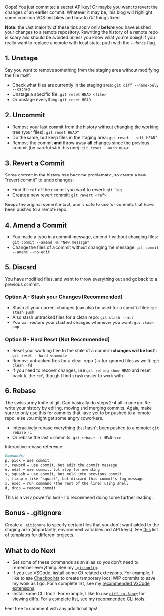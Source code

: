 Oops! You just commited a secret API key! Or maybe you want to revert the changes of an earlier commit. Whatever it may be, this blog will highlight some common VCS mistakes and how to *Git* things fixed.

**Note**: the vast majority of these tips apply only **before** you have pushed your changes to a remote repository. Rewriting the history of a remote repo is scary and should be avoided unless you know what you're doing! If you really want to replace a remote with local state, push with the `--force` flag.

## 1. Unstage

Say you want to remove something from the staging area without modifying the file itself.

- Check what files are currently in the staging area: `git diff --name-only --cached`
- Unstage a specific file: `git reset HEAD <file>`
- Or unstage everything: `git reset HEAD`
  
## 2. Uncommit

- Remove your last commit from the history without changing the working tree (your files): `git reset HEAD^`
- Do the same, but keep files in the staging area: `git reset --soft HEAD^`
- Remove the commit **and** throw away **all** changes since the previous commit (be careful with this one): `git reset --hard HEAD^`

## 3. Revert a Commit

Some commit in the history has become problematic, so create a new "revert commit" to undo changes:

- Find the `ref` of the commit you want to revert: `git log`
- Create a new revert commit: `git revert <ref>`

Keeps the original commit intact, and is safe to use for commits that have been pushed to a remote repo.

## 4. Amend a Commit

- You made a typo in a commit message, amend it without changing files: `git commit --amend -m "New message"`
- Change the files of a commit without changing the message: `git commit --amend --no-edit`

## 5. Discard

You have modified files, and want to throw everything out and go back to a previous commit.

### Option A - Stash your Changes (Recommended)

- Stash all your current changes (can also be used for a specific file): `git stash push`
- Also stash untracked files for a clean repo: `git stash --all`
- You can restore your stashed changes whenever you want: `git stash pop`

### Option B - Hard Reset (Not Recommended)

- Reset your working tree to the state of a commit (**changes will be lost**): `git reset --hard <commit>`
- Remove untracked files for a clean repo (`-x` for ignored files as well): `git clean -fd`
- If you need to recover changes, use `git reflog show HEAD` and reset back to the `ref`, though I find `stash` easier to work with.

## 6. Rebase

The swiss army knife of git. Can basically do steps 2-4 all in one go. Re-write your history by editing, moving and merging commits. Again, make sure to only use this for commits that have yet to be pushed to a remote repo, else you might get some angry coworkers.

- Interactively rebase everything that hasn't been pushed to a remote: `git rebase -i`
- Or rebase the last `x` commits: `git rebase -i HEAD~<x>`

Interactive rebase reference:

```md
Commands:
p, pick = use commit
r, reword = use commit, but edit the commit message
e, edit = use commit, but stop for amending
s, squash = use commit, but meld into previous commit
f, fixup = like "squash", but discard this commit's log message
x, exec = run command (the rest of the line) using shell
d, drop = remove commit
```

This is a very powerful tool - I'd recommend doing some [further reading](https://cityofaustin.github.io/ctm-dev-workflow/rebase.html).

## Bonus - .gitignore

Create a `.gitignore` to specify certain files that you don't want added to the staging area (importantly, environment variables and API keys). See [this](https://github.com/github/gitignore) list of templates for different projects.

## What to do Next

- Set some of these commands as an alias so you don't need to remember everything. See my [`.gitconfig`](https://github.com/Tim-W-James/.dotfiles/blob/main/.gitconfig#L10).
- If you use VSCode, install some Git related extensions. For example, I like to use [Checkpoints](https://marketplace.visualstudio.com/items?itemName=micnil.vscode-checkpoints) to create temporary local WIP commits to save my work as I go. For a complete list, see my [recommended VSCode extensions](https://dev.to/timwjames/the-ultimate-list-of-vscode-extensions-57ih#git).
- Install some CLI tools. For example, I like to use [`diff-so-fancy`](https://github.com/so-fancy/diff-so-fancy) for viewing diffs. For a complete list, see my [recommended CLI tools](https://dev.to/timwjames/command-line-tools-for-productive-developers-pph#git).

Feel free to comment with any additional tips!
